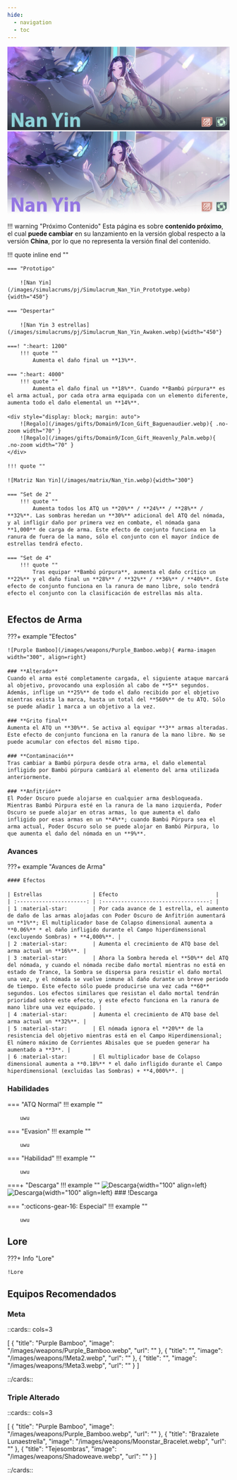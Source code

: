```yaml
---
hide:
  - navigation
  - toc
---
```


![Nan Yin](/images/covers/Cover_Nan_Yin.png#only-dark)
![Nan Yin](/images/covers/Cover_Nan_Yin_Light.png#only-light)

!!! warning "Próximo Contenido"
    Esta página es sobre **contenido próximo**, el cual **puede cambiar** en su lanzamiento en la versión global respecto a la versión **China**, por lo que no representa la versión final del contenido.

!!! quote inline end ""
        
    === "Prototipo"

        ![Nan Yin](/images/simulacrums/pj/Simulacrum_Nan_Yin_Prototype.webp){width="450"}

    === "Despertar"
      
        ![Nan Yin 3 estrellas](/images/simulacrums/pj/Simulacrum_Nan_Yin_Awaken.webp){width="450"}

    ===! ":heart: 1200"
        !!! quote ""
            Aumenta el daño final un **13%**.

    === ":heart: 4000"
        !!! quote ""
            Aumenta el daño final un **18%**. Cuando **Bambú púrpura** es el arma actual, por cada otra arma equipada con un elemento diferente, aumenta todo el daño elemental un **14%**.
    
    <div style="display: block; margin: auto">
        ![Regalo](/images/gifts/Domain9/Icon_Gift_Baguenaudier.webp){ .no-zoom width="70" }
        ![Regalo](/images/gifts/Domain9/Icon_Gift_Heavenly_Palm.webp){ .no-zoom width="70" }
    </div>

    !!! quote ""

    ![Matriz Nan Yin](/images/matrix/Nan_Yin.webp){width="300"}

    === "Set de 2"
        !!! quote ""
            Aumenta todos los ATQ un **20%** / **24%** / **28%** / **32%**. Las sombras heredan un **30%** adicional del ATQ del nómada, y al infligir daño por primera vez en combate, el nómada gana **1,000** de carga de arma. Este efecto de conjunto funciona en la ranura de fuera de la mano, sólo el conjunto con el mayor índice de estrellas tendrá efecto.

    === "Set de 4"
        !!! quote ""
            Tras equipar **Bambú púrpura**, aumenta el daño crítico un **22%** y el daño final un **28%** / **32%** / **36%** / **40%**. Este efecto de conjunto funciona en la ranura de mano libre, solo tendrá efecto el conjunto con la clasificación de estrellas más alta.   

#

## Efectos de Arma

???+ example "Efectos"

    ![Purple Bamboo](/images/weapons/Purple_Bamboo.webp){ #arma-imagen width="300", align=right}

    ### **Alterado**
    Cuando el arma esté completamente cargada, el siguiente ataque marcará al objetivo, provocando una explosión al cabo de **5** segundos. Además, inflige un **25%** de todo el daño recibido por el objetivo mientras exista la marca, hasta un total del **560%** de tu ATQ. Sólo se puede añadir 1 marca a un objetivo a la vez.

    ### **Grito final**
    Aumenta el ATQ un **30%**. Se activa al equipar **3** armas alteradas. Este efecto de conjunto funciona en la ranura de la mano libre. No se puede acumular con efectos del mismo tipo.

    ### **Contaminación**
    Tras cambiar a Bambú púrpura desde otra arma, el daño elemental infligido por Bambú púrpura cambiará al elemento del arma utilizada anteriormente.

    ### **Anfitrión**
    El Poder Oscuro puede alojarse en cualquier arma desbloqueada. Mientras Bambú Púrpura esté en la ranura de la mano izquierda, Poder Oscuro se puede alojar en otras armas, lo que aumenta el daño infligido por esas armas en un **4%**; cuando Bambú Púrpura sea el arma actual, Poder Oscuro solo se puede alojar en Bambú Púrpura, lo que aumenta el daño del nómada en un **9%**.

### Avances

???+ example "Avances de Arma"

    #### Efectos

    | Estrellas                | Efecto                               |
    | :----------------------: | :----------------------------------: |
    | 1 :material-star:        | Por cada avance de 1 estrella, el aumento de daño de las armas alojadas con Poder Oscuro de Anfitrión aumentará un **1%**; El multiplicador base de Colapso dimensional aumenta a **0.06%** * el daño infligido durante el Campo hiperdimensional (excluyendo Sombras) + **4,000%**. |
    | 2 :material-star:        | Aumenta el crecimiento de ATQ base del arma actual un **16%**. |
    | 3 :material-star:        | Ahora la Sombra hereda el **50%** del ATQ del nómada, y cuando el nómada recibe daño mortal mientras no está en estado de Trance, la Sombra se dispersa para resistir el daño mortal una vez, y el nómada se vuelve inmune al daño durante un breve periodo de tiempo. Este efecto sólo puede producirse una vez cada **60** segundos. Los efectos similares que resistan el daño mortal tendrán prioridad sobre este efecto, y este efecto funciona en la ranura de mano libre una vez equipado. |
    | 4 :material-star:        | Aumenta el crecimiento de ATQ base del arma actual un **32%**. |
    | 5 :material-star:        | El nómada ignora el **20%** de la resistencia del objetivo mientras está en el Campo Hiperdimensional; El número máximo de Corrientes Abisales que se pueden generar ha aumentado a **3**. |
    | 6 :material-star:        | El multiplicador base de Colapso dimensional aumenta a **0.18%** * el daño infligido durante el Campo hiperdimensional (excluidas las Sombras) + **4,000%**. |

### Habilidades

=== "ATQ Normal"
    !!! example ""

        uwu

=== "Evasion"
    !!! example ""

        uwu

=== "Habilidad"
    !!! example ""

        uwu

===+ "Descarga"
    !!! example ""
        ![Descarga](/images/weapons/skills/Nan_Yin/discharge.webp#only-dark){width="100" align=left}
        ![Descarga](/images/weapons/skills/Nan_Yin/discharge_light.png#only-light){width="100" align=left}
        ### !Descarga

=== ":octicons-gear-16: Especial"
    !!! example ""

        uwu

## **Lore**

???+ Info "Lore"

    !Lore

## **Equipos Recomendados**

### Meta

::cards:: cols=3

[
 {
      "title": "Purple Bamboo",
      "image": "/images/weapons/Purple_Bamboo.webp",
      "url": ""
    },
    {
      "title": "",
      "image": "/images/weapons/!Meta2.webp",
      "url": ""
    }, 
    {
      "title": "",
      "image": "/images/weapons/!Meta3.webp",
      "url": ""
    }
]

::/cards::

### Triple Alterado

::cards:: cols=3

[
 {
      "title": "Purple Bamboo",
      "image": "/images/weapons/Purple_Bamboo.webp",
      "url": ""
    },
    {
      "title": "Brazalete Lunaestrella",
      "image": "/images/weapons/Moonstar_Bracelet.webp",
      "url": ""
    },
    {
      "title": "Tejesombras",
      "image": "/images/weapons/Shadoweave.webp",
      "url": ""
    }
]

::/cards::

<!-- ## **PV**

<iframe style="display: block; margin: auto" width="1080" height="608" src="!PVvideo" title="YouTube video player" frameborder="0" allow="accelerometer; autoplay; clipboard-write; encrypted-media; gyroscope; picture-in-picture; web-share" allowfullscreen></iframe> -->